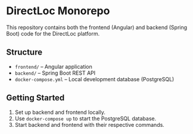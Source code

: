 # DirectLoc Monorepo

This repository contains both the frontend (Angular) and backend (Spring Boot) code for the DirectLoc platform.

## Structure

- `frontend/` – Angular application
- `backend/` – Spring Boot REST API
- `docker-compose.yml` – Local development database (PostgreSQL)

## Getting Started

1. Set up backend and frontend locally.
2. Use `docker-compose up` to start the PostgreSQL database.
3. Start backend and frontend with their respective commands.

